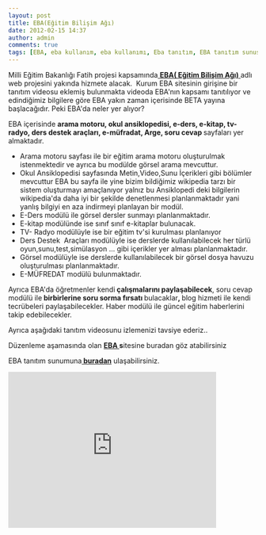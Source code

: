 ```yaml
---
layout: post
title: EBA(Eğitim Bilişim Ağı)
date: 2012-02-15 14:37
author: admin
comments: true
tags: [EBA, eba kullanım, eba kullanımı, Eba tanıtım, EBA tanıtım sunusu, eğitim bilişim ağı, Eğitim Haberleri, meb EBa]
---
```

Milli Eğitim Bakanlığı Fatih projesi kapsamında<a href="http://www.eba.gov.tr/" target="_blank"> <strong>EBA( Eğitim Bilişim Ağı)</strong> </a>adlı web projesini yakında hizmete alacak.  Kurum EBA sitesinin girişine bir tanıtım videosu eklemiş bulunmakta videoda EBA'nın kapsamı tanıtılıyor ve edindiğimiz bilgilere göre EBA yakın zaman içerisinde BETA yayına başlacağıdır.
Peki EBA'da neler yer alıyor?

EBA içerisinde <strong>arama motoru, okul ansiklopedisi, e-ders, e-kitap, tv-radyo, ders destek araçları, e-müfradat, Arge, soru cevap </strong>sayfaları yer almaktadır.
<ul>
	<li>Arama motoru sayfası ile bir eğitim arama motoru oluşturulmak istenmektedir ve ayrıca bu modülde görsel arama mevcuttur.</li>
	<li>Okul Ansiklopedisi sayfasında Metin,Video,Sunu İçerikleri gibi bölümler mevcuttur EBA bu sayfa ile yine bizim bildiğimiz wikipedia tarzı bir sistem oluşturmayı amaçlanıyor yalnız bu Ansiklopedi deki bilgilerin wikipedia'da daha iyi bir şekilde denetlenmesi planlanmaktadır yani yanlış bilgiyi en aza indirmeyi planlayan bir modül.</li>
	<li>E-Ders modülü ile görsel dersler sunmayı planlanmaktadır.</li>
	<li>E-kitap modülünde ise sınıf sınıf e-kitaplar bulunacak.</li>
	<li>TV- Radyo modülüyle ise bir eğitim tv'si kurulması planlanıyor</li>
	<li>Ders Destek  Araçları modülüyle ise derslerde kullanılabilecek her türlü oyun,sunu,test,simülasyon ... gibi içerikler yer alması planlanmaktadır.</li>
	<li>Görsel modülüyle ise derslerde kullanılabilecek bir görsel dosya havuzu oluşturulması planlanmaktadır.</li>
	<li>E-MÜFREDAT modülü bulunmaktadır.</li>
</ul>
Ayrıca EBA'da öğretmenler kendi<strong> çalışmalarını paylaşabilecek</strong>, soru cevap modülü ile<strong> birbirlerine soru sorma fırsatı </strong>bulacaklar<strong>, </strong>blog hizmeti ile kendi tecrübeleri paylaşabilecekler. Haber modülü ile güncel eğitim haberlerini takip edebilecekler.

Ayrıca aşağıdaki tanıtım videosunu izlemenizi tavsiye ederiz..

Düzenleme aşamasında olan <strong><a href="http://www.eba.gov.tr/" target="_blank">EBA </a>s</strong>itesine buradan göz atabilirsiniz

EBA tanıtım sunumuna<strong><a href="https://docs.google.com/present/edit?id=0AaavAIcJaL4pZGQ2a3Z3amdfMGc0NjQ4bmhn" target="_blank"> buradan</a></strong> ulaşabilirsiniz.
<div></div>
<iframe src="http://www.youtube.com/embed/M1hA7GmsRsw" width="420" height="315" frameborder="0"></iframe>

